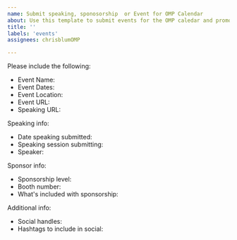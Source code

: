 ```yaml
---
name: Submit speaking, sponosorship  or Event for OMP Calendar
about: Use this template to submit events for the OMP caledar and promotion
title: ''
labels: 'events'
assignees: chrisblumOMP

---
```


Please include the following:
* Event Name:
* Event Dates:
* Event Location:
* Event URL:
* Speaking URL:

Speaking info:
* Date speaking submitted:
* Speaking session submitting:
* Speaker:

Sponsor info:
* Sponsorship level:
* Booth number: 
* What's included with sponsorship:

Additional info:
* Social handles:
* Hashtags to include in social:
